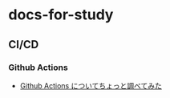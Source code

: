 # docs-for-study

## CI/CD

### Github Actions

- [Github Actions についてちょっと調べてみた](https://ryoma0622.github.io/docs-for-study/20201130_what-is-gha.html)
